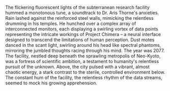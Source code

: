 The flickering fluorescent lights of the subterranean research facility hummed a monotonous tune, a soundtrack to Dr. Aris Thorne's anxieties.  Rain lashed against the reinforced steel walls, mimicking the relentless drumming in his temples.  He hunched over a complex array of interconnected monitors, each displaying a swirling vortex of data points representing the intricate workings of Project Chimera – a neural interface designed to transcend the limitations of human perception.  Dust motes danced in the scant light, swirling around his head like spectral phantoms, mirroring the jumbled thoughts racing through his mind.  The year was 2077.  The facility, nestled deep beneath the sprawling metropolis of Neo-Kyoto, was a fortress of scientific ambition, a testament to humanity's relentless pursuit of the unknown.  Above, the city pulsed with a vibrant, almost chaotic energy, a stark contrast to the sterile, controlled environment below.  The constant hum of the facility, the relentless rhythm of the data streams, seemed to mock his growing apprehension.
